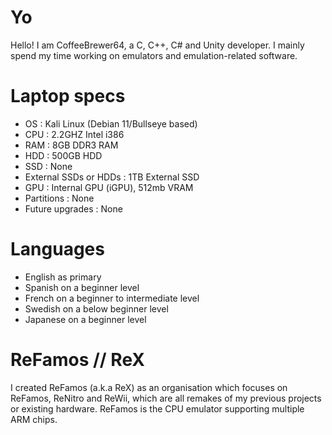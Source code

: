# Yo

Hello! I am CoffeeBrewer64, a C, C++, C# and Unity developer.
I mainly spend my time working on emulators and emulation-related software.

# Laptop specs


- OS : Kali Linux (Debian 11/Bullseye based)
- CPU : 2.2GHZ Intel i386
- RAM : 8GB DDR3 RAM
- HDD : 500GB HDD
- SSD : None
- External SSDs or HDDs : 1TB External SSD
- GPU : Internal GPU (iGPU), 512mb VRAM
- Partitions : None
- Future upgrades : None

# Languages
- English as primary
- Spanish on a beginner level
- French on a beginner to intermediate level
- Swedish on a below beginner level
- Japanese on a beginner level


# ReFamos // ReX

I created ReFamos (a.k.a ReX) as an organisation which focuses on ReFamos, ReNitro and ReWii, which are all remakes of my previous projects or existing hardware. ReFamos is the CPU emulator supporting multiple ARM chips.

